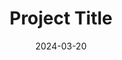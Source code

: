 ---
title: Project Title
tags:
  - project
  - client
description: A brief description of the project that captures its key features and purpose.
longDescription: >
  A more detailed description of the project that explains the problem solved,
  approach taken, and key achievements. This will be shown on the project detail page.
techStack:
  - JavaScript
  - React
  - Node.js
  - MongoDB
links:
  github: https://github.com/username/project
  demo: https://demo-link.com
  case-study: /projects/project-name  # Internal link to full case study
image: /images/projects/project-thumbnail.jpg
featured: true
date: 2024-03-20

--- 